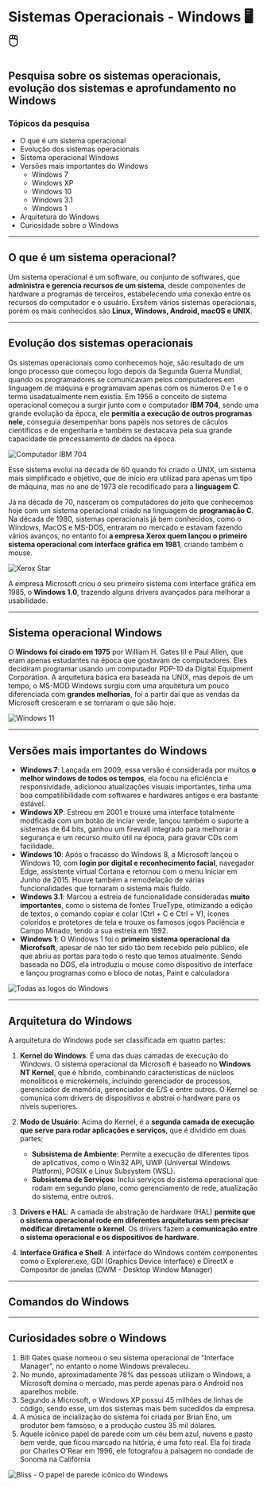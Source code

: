 # Sistemas Operacionais - Windows :desktop_computer: :computer_mouse:
## Pesquisa sobre os sistemas operacionais, evolução dos sistemas e aprofundamento no Windows

### Tópicos da pesquisa
- O que é um sistema operacional
- Evolução dos sistemas operacionais
- Sistema operacional Windows
- Versões mais importantes do Windows
  - Windows 7
  - Windows XP
  - Windows 10
  - Windows 3.1
  - Windows 1
- Arquitetura do Windows
- Curiosidade sobre o Windows
---
## O que é um sistema operacional?
Um sistema operacional é um software, ou conjunto de softwares, que **administra e gerencia recursos de um sistema**, desde componentes de hardware a programas de terceiros, estabelecendo uma conexão entre os recursos do computador e o usuário. Exsitem vários sistemas
operacionais, porém os mais conhecidos são **Linux, Windows, Android, macOS e UNIX**.

---
## Evolução dos sistemas operacionais
Os sistemas operacionais como conhecemos hoje, são resultado de um longo processo que começou logo depois da Segunda Guerra Mundial, quando os programadores se comunicavam pelos computadores em linguagem de máquina e programavam apenas com os números 0 e 1 e 
o termo usadatualmente nem existia. Em 1956 o conceito de sistema operacional começou a surgir junto com o computador **IBM 704**, sendo uma grande evolução da época, ele **permitia a execução de outros programas nele**, conseguia desempenhar bons papéis nos setores de
cáculos científicos e de engenharia e também se destacava pela sua grande capacidade de precessamento de dados na época.

![Computador IBM 704](https://i.pinimg.com/736x/4e/12/27/4e1227c75c1e0a3d5298c8f7ae784244--retro-design-ibm.jpg)

Esse sistema evolui na década de 60 quando foi criado o UNIX, um sistema mais simplificado e objetivo, que de início era utilizad para apenas um tipo de máquina, mas no ano de 1973 ele recodificado para a **linguagem C**.

Já na década de 70, nasceram os computadores do jeito que conhecemos hoje com um sistema operacional criado na linguagem de **programação C**. Na década de 1980, sistemas operacionais já bem conhecidos, como o Windows, MacOS e MS-DOS, entraram no mercado e estavam fazendo
vários avanços, no entanto foi **a empresa Xerox quem lançou o primeiro sistema operacional com interface gráfica em 1981**, criando também o mouse.

![Xerox Star](https://i.pinimg.com/originals/e4/40/3d/e4403d0ce54cf09376b4e44b76b8f73d.jpg)

A empresa Microsoft criou o seu primeiro sistema com interface gráfica em 1985, o **Windows 1.0**, trazendo alguns drivers avançados para melhorar a usabilidade.

---
## Sistema operacional Windows
O **Windows foi cirado em 1975** por William H. Gates III e Paul Allen, que eram apenas estudantes na época que gostavam de computadores. Eles decidiram programar usando um computador PDP-10 da Digital Equipment Corporation. A arquitetura básica era baseada na UNIX, mas 
depois de um tempo, o MS-MOD Windows surgiu com uma arquitetura um pouco diferenciada com **grandes melhorias**, foi a partir daí que as vendas da Microsoft cresceram e se tornaram o que são hoje.

![Windows 11](https://www.bleepstatic.com/content/hl-images/2023/02/13/Windows_11_dark_hdr.jpg)

---
## Versões mais importantes do Windows
- **Windows 7**: Lançada em 2009, essa versão é considerada por muitos **o melhor windows de todos os tempos**, ela focou na eficiência e responsividade, adicionou atualizações visuais importantes, tinha uma boa compatilibilidade com softwares e hardwares antigos e era
bastante estável.
- **Windows XP**: Estreou em 2001 e trouxe uma interface totalmente modficada com um botão de inciar verde, lançou também o suporte a sistemas de 64 bits, ganhou um firewall integrado para melhorar a segurança e um recurso muito útil na época, para gravar CDs com
facilidade.
- **Windows 10**: Após o fracasso do Windows 8, a Microsoft lançou o Windows 10, com **login por digital e reconhecimento facial**, navegador Edge, assistente virtual Cortana e retornou com o menu Iniciar em Junho de 2015. Houve também a remodelação de várias funcionalidades que tornaram o sistema mais fluído.
- **Windows 3.1**: Marcou a estreia de funcionalidade consideradas **muito importantes**, como o sistema de fontes TrueType, otimizando a edição de textos, o comando copiar e colar (Ctrl + C e Ctrl + V), ícones coloridos e protetores de tela e trouxe os famosos jogos Paciência e Campo Minado, tendo a sua estreia em 1992.
- **Windows 1**: O Windows 1 foi o **primeiro sistema operacional da Microfsoft**, apesar de não ter sido tâo bem recebido pelo público, ele que abriu as portas para todo o resto que temos atualmente. Sendo baseada no DOS, ela introduziu o mouse como dispositivo de interface e lançou programas como o bloco de notas, Paint e calculadora

![Todas as logos do Windows](https://github.com/user-attachments/assets/7ef999b4-d49e-41c8-9dc2-9daf1b6e7f6c)

---
## Arquitetura do Windows
A arquitetura do Windows pode ser classificada em quatro partes:
1. **Kernel do Windows**: É uma das duas camadas de execução do Windows. O sistema operacional da Microsoft é baseado no **Windows NT Kernel**, que é híbrido, combinando características de núcleos monolíticos e microkernels, incluindo gerenciador de processos, gerenciador de memória, gerenciador de E/S e entre outros. O Kernel se comunica com drivers de dispositivos e abstrai o hardware para os níveis superiores. 

2. **Modo de Usuário**: Acima do Kernel, é a **segunda camada de execução que serve para rodar aplicações e serviços**, que é dividido em duas partes:
   - **Subsistema de Ambiente**: Permite a execução de diferentes tipos de aplicativos, como o Win32 API, UWP (Universal Windows Platform), POSIX e Linux Subsystem (WSL).
   - **Subsistema de Serviços**: Inclui serviços do sistema operacional que rodam em segundo plano, como gerenciamento de rede, atualização do sistema, entre outros.
  
3. **Drivers e HAL**: A camada de abstração de hardware (HAL) **permite que o sistema operacional rode em diferentes arquiteturas sem precisar modificar diretamente o kernel**. Os drivers fazem a **comunicação entre o sistema operacional e os dispositivos de hardware**.

4. **Interface Gráfica e Shell**: A interface do Windows contém componentes como o Explorer.exe, GDI (Graphics Device Interface) e DirectX e Compositor de janelas (DWM - Desktop Window Manager)

---
## Comandos do Windows

---
## Curiosidades sobre o Windows
1. Bill Gates quase nomeou o seu sistema operacional de "Interface Manager", no entanto o nome Windows prevaleceu.
2. No mundo, aproximadamente 78% das pessoas utilizam o Windows, a Microsoft domina o mercado, mas perde apenas para o Android nos aparelhos mobile.
3. Segundo a Microsoft, o Windows XP possui 45 milhôes de linhas de código, sendo esse, um dos sistemas mais bem sucedidos da empresa.
4. A música de incialização do sistema foi criada por Brian Eno, um produtor bem famsoso, e a produção custou 35 mil dólares.
5. Aquele icônico papel de parede com um céu bem azul, nuvens e pasto bem verde, que ficou marcado na hitória, é uma foto real. Ela foi tirada por Charles O'Rear em 1996, ele fotografou a paisagem no condade de Sonoma na Califórnia

![Bliss - O papel de parede icônico do Windows](https://www.hardware.com.br/wp-content/uploads/static/wp/2022/07/06/4.jpg)
